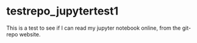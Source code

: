 # testrepo_jupytertest1

This is a test to see if I can read my jupyter notebook online, from the git-repo website.

